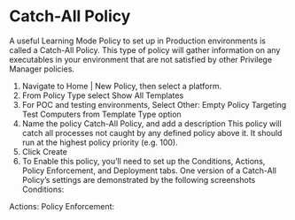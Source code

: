 [title]: # (Catch-All Policy)
[tags]: # (greylist)
[priority]: # (4501)
# Catch-All Policy

A useful Learning Mode Policy to set up in Production environments is called a Catch-All Policy. This type of policy will gather information on any executables in your environment that are not satisfied by other Privilege Manager policies.

1. Navigate to Home | New Policy, then select a platform.
1. From Policy Type select Show All Templates
1. For POC and testing environments, Select Other: Empty Policy Targeting Test Computers from Template Type option
1. Name the policy Catch-All Policy, and add a description
This policy will catch all processes not caught by any defined policy above it.  It should run at the highest policy priority (e.g. 100). 
1. Click Create
1. To Enable this policy, you’ll need to set up the Conditions, Actions, Policy Enforcement, and Deployment tabs. One version of a Catch-All Policy’s settings are demonstrated by the following screenshots
Conditions:
 
<TODO update screen captures>

Actions:
<TODO update screen captures>
Policy Enforcement:
<TODO update screen captures>
